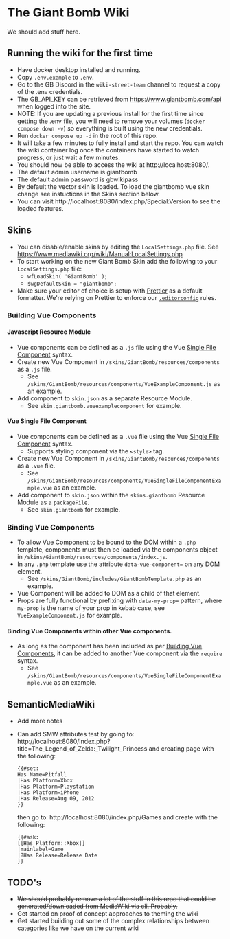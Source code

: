 # The Giant Bomb Wiki

We should add stuff here.

## Running the wiki for the first time

- Have docker desktop installed and running.
- Copy `.env.example` to `.env`.
- Go to the GB Discord in the `wiki-street-team` channel to request a copy of the .env credentials.
- The GB_API_KEY can be retrieved from https://www.giantbomb.com/api when logged into the site.
- NOTE: If you are updating a previous install for the first time since getting the .env file, you will need to remove your volumes (`docker compose down -v`) so everything is built using the new credentials.
- Run `docker compose up -d` in the root of this repo.
- It will take a few minutes to fully install and start the repo. You can watch the wiki container log once the containers have started to watch progress, or just wait a few minutes.
- You should now be able to access the wiki at http://localhost:8080/.
- The default admin username is giantbomb
- The default admin password is gbwikipass
- By default the vector skin is loaded. To load the giantbomb vue skin change see instuctions in the Skins section below.
- You can visit http://localhost:8080/index.php/Special:Version to see the loaded features.

## Skins

- You can disable/enable skins by editing the `LocalSettings.php` file. See https://www.mediawiki.org/wiki/Manual:LocalSettings.php
- To start working on the new Giant Bomb Skin add the following to your `LocalSettings.php` file:
  - `wfLoadSkin( 'GiantBomb' );`
  - `$wgDefaultSkin = "giantbomb";`
- Make sure your editor of choice is setup with [Prettier](https://prettier.io/docs/install) as a default formatter. We're relying on Prettier to enforce our [`.editorconfig`](https://editorconfig.org/) rules.

### Building Vue Components

#### Javascript Resource Module

- Vue components can be defined as a `.js` file using the Vue [Single File Component](https://vuejs.org/api/sfc-spec.html) syntax.
- Create new Vue Component in `/skins/GiantBomb/resources/components` as a `.js` file.
  - See `/skins/GiantBomb/resources/components/VueExampleComponent.js` as an example.
- Add component to `skin.json` as a separate Resource Module.
  - See `skin.giantbomb.vueexamplecomponent` for example.

#### Vue Single File Component

- Vue components can be defined as a `.vue` file using the Vue [Single File Component](https://vuejs.org/api/sfc-spec.html) syntax.
  - Supports styling component via the `<style>` tag.
- Create new Vue Component in `/skins/GiantBomb/resources/components` as a `.vue` file.
  - See `/skins/GiantBomb/resources/components/VueSingleFileComponentExample.vue` as an example.
- Add component to `skin.json` within the `skins.giantbomb` Resource Module as a `packageFile`.
  - See `skin.giantbomb` for example.

### Binding Vue Components

- To allow Vue Component to be bound to the DOM within a `.php` template, components must then be loaded via the components object in `/skins/GiantBomb/resources/components/index.js`.
- In any `.php` template use the attribute `data-vue-component=` on any DOM element.
  - See `/skins/GiantBomb/includes/GiantBombTemplate.php` as an example.
- Vue Component will be added to DOM as a child of that element.
- Props are fully functional by prefixing with `data-my-prop=` pattern, where `my-prop` is the name of your prop in kebab case, see `VueExampleComponent.js` for example.

#### Binding Vue Components within other Vue components.

- As long as the component has been included as per [Building Vue Components](#building-vue-components), it can be added to another Vue component via the `require` syntax.
  - See `/skins/GiantBomb/resources/components/VueSingleFileComponentExample.vue` as an example.

## SemanticMediaWiki

- Add more notes
- Can add SMW attributes test by going to: http://localhost:8080/index.php?title=The_Legend_of_Zelda:\_Twilight_Princess and creating page with the following:

  ```
  {{#set:
  Has Name=Pitfall
  |Has Platform=Xbox
  |Has Platform=Playstation
  |Has Platform=iPhone
  |Has Release=Aug 09, 2012
  }}
  ```

  then go to: http://localhost:8080/index.php/Games and create with the following:

  ```
  {{#ask:
  [[Has Platform::Xbox]]
  |mainlabel=Game
  |?Has Release=Release Date
  }}
  ```

## TODO's

- ~~We should probably remove a lot of the stuff in this repo that could be generated/downloaded from MediaWiki via cli. Probably.~~
- Get started on proof of concept approaches to theming the wiki
- Get started building out some of the complex relationships between categories like we have on the current wiki
